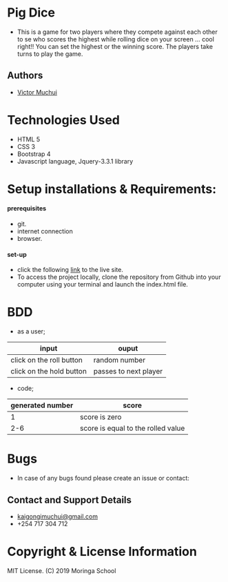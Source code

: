 # Pig Dice
* This is a game for two players where they compete against each other to se who scores the highest while rolling dice on your screen ... cool right!! You can set the highest or the winning score. The players take turns to play the game.  
## Authors
* [Victor Muchui](https://github.com/vmuchui)
# Technologies Used
* HTML 5
* CSS 3
* Bootstrap 4
* Javascript language, Jquery-3.3.1 library
# Setup installations & Requirements:
#### prerequisites
* git.
* internet connection
* browser.
#### set-up
* click the following [link]() to the live site.
* To access the project locally, clone the repository from Github into your computer using your terminal and launch the index.html file.
# BDD
* as a user;

input        |ouput
-------------|------------------
click on the roll button|random number
click on the hold button|passes to next player
* code;

generated number| score
----------------|---------
1|score is zero
2-6|score is equal to the rolled value
# Bugs
* In case of any bugs found please create an issue or contact:
## Contact and Support Details
* kaigongimuchui@gmail.com
* +254 717 304 712
# Copyright & License Information
MIT License.
(C)  2019 Moringa School
